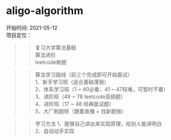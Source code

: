 # aligo-algorithm  
开始时间:  2021-05-12  
项目定位：
>> 复习大学算法基础   
>> 算法进阶  
>> leetcode刷题
 
>> 算法学习路线（前三个完成即可开始面试）  
1、新手学习班（适合基础薄弱）  
2、体系学习班（1 ~ 40必看，41 ~ 47较难，可暂时不看）  
3、进阶班（49 ~ 78 leetcode高频题）  
4、进阶班（17 ~ 48 经典面试题）  
5、大厂刷题班（跟着直播 + 找新题做）  

>> 学习方法
1、能够自己讲出来实现原理，给别人能讲明白  
2、自动动手实现  










